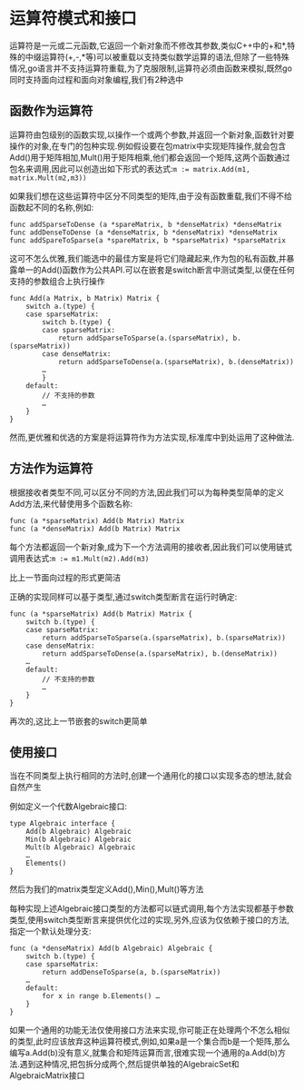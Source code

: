 # 运算符模式和接口
运算符是一元或二元函数,它返回一个新对象而不修改其参数,类似C++中的+和*,特殊的中缀运算符(+,-,*等)可以被重载以支持类似数学运算的语法,但除了一些特殊情况,go语言并不支持运算符重载,为了克服限制,运算符必须由函数来模拟,既然go同时支持面向过程和面向对象编程,我们有2种选中

## 函数作为运算符
运算符由包级别的函数实现,以操作一个或两个参数,并返回一个新对象,函数针对要操作的对象,在专门的包种实现.例如假设要在包matrix中实现矩阵操作,就会包含Add()用于矩阵相加,Mult()用于矩阵相乘,他们都会返回一个矩阵,这两个函数通过包名来调用,因此可以创造出如下形式的表达式:`m := matrix.Add(m1, matrix.Mult(m2,m3))`

如果我们想在这些运算符中区分不同类型的矩阵,由于没有函数重载,我们不得不给函数起不同的名称,例如:
```
func addSparseToDense (a *spareMatrix, b *denseMatrix) *denseMatrix
func addDenseToDense (a *denseMatrix, b *denseMatrix) *denseMatrix
func addSpareToSparse(a *spareMatrix, b *sparseMatrix) *sparseMatrix
```

这可不怎么优雅,我们能选中的最佳方案是将它们隐藏起来,作为包的私有函数,并暴露单一的Add()函数作为公共API.可以在嵌套是switch断言中测试类型,以便在任何支持的参数组合上执行操作
```
func Add(a Matrix, b Matrix) Matrix {
    switch a.(type) {
    case sparseMatrix:
        switch b.(type) {
        case sparseMatrix:
            return addSparseToSparse(a.(sparseMatrix), b.(sparseMatrix))
        case denseMatrix:
            return addSparseToDense(a.(sparseMatrix), b.(denseMatrix))
        …
        }
    default:
        // 不支持的参数
        …
    }
}
```

然而,更优雅和优选的方案是将运算符作为方法实现,标准库中到处运用了这种做法.

## 方法作为运算符
根据接收者类型不同,可以区分不同的方法,因此我们可以为每种类型简单的定义Add方法,来代替使用多个函数名称:
```
func (a *sparseMatrix) Add(b Matrix) Matrix
func (a *denseMatrix) Add(b Matrix) Matrix
```

每个方法都返回一个新对象,成为下一个方法调用的接收者,因此我们可以使用链式调用表达式:`m := m1.Mult(m2).Add(m3)`

比上一节面向过程的形式更简洁

正确的实现同样可以基于类型,通过switch类型断言在运行时确定:
```
func (a *sparseMatrix) Add(b Matrix) Matrix {
    switch b.(type) {
    case sparseMatrix:
        return addSparseToSparse(a.(sparseMatrix), b.(sparseMatrix))
    case denseMatrix:
        return addSparseToDense(a.(sparseMatrix), b.(denseMatrix))
    …
    default:
        // 不支持的参数
        …
    }
}
```

再次的,这比上一节嵌套的switch更简单

## 使用接口
当在不同类型上执行相同的方法时,创建一个通用化的接口以实现多态的想法,就会自然产生

例如定义一个代数Algebraic接口:
```
type Algebraic interface {
    Add(b Algebraic) Algebraic
    Min(b Algebraic) Algebraic
    Mult(b Algebraic) Algebraic
    …
    Elements()
}
```

然后为我们的matrix类型定义Add(),Min(),Mult()等方法

每种实现上述Algebraic接口类型的方法都可以链式调用,每个方法实现都基于参数类型,使用switch类型断言来提供优化过的实现,另外,应该为仅依赖于接口的方法,指定一个默认处理分支:
```
func (a *denseMatrix) Add(b Algebraic) Algebraic {
    switch b.(type) {
    case sparseMatrix:
        return addDenseToSparse(a, b.(sparseMatrix))
    …
    default:
        for x in range b.Elements() …
    }
}
```

如果一个通用的功能无法仅使用接口方法来实现,你可能正在处理两个不怎么相似的类型,此时应该放弃这种运算符模式,例如,如果a是一个集合而b是一个矩阵,那么编写a.Add(b)没有意义,就集合和矩阵运算而言,很难实现一个通用的a.Add(b)方法.遇到这种情况,把包拆分成两个,然后提供单独的AlgebraicSet和AlgebraicMatrix接口